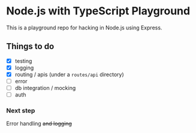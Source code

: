 # Node.js with TypeScript Playground

This is a playground repo for hacking in Node.js using Express.

## Things to do

- [x] testing
- [x] logging
- [x] routing / apis (under a `routes/api` directory)
- [ ] error
- [ ] db integration / mocking
- [ ] auth

### Next step

Error handling ~~and logging~~
